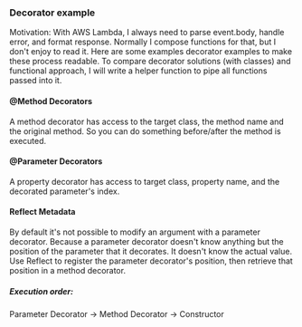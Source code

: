 ### Decorator example

Motivation:
With AWS Lambda, I always need to parse event.body, handle error, and format response. Normally I compose functions for that, but I don't enjoy to read it.
Here are some examples decorator examples to make these process readable. To compare decorator solutions (with classes) and functional approach, I will write a helper function to pipe all functions passed into it.

#### @Method Decorators

A method decorator has access to the target class, the method name and the original method. So you can do something before/after the method is executed.

#### @Parameter Decorators

A property decorator has access to target class, property name, and the decorated parameter's index.

#### Reflect Metadata

By default it's not possible to modify an argument with a parameter decorator. Because a parameter decorator doesn't know anything but the position of the parameter that it decorates. It doesn't know the actual value.
Use Reflect to register the parameter decorator's position, then retrieve that position in a method decorator.

##### Execution order:

Parameter Decorator -> Method Decorator -> Constructor

